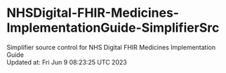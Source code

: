 # NHSDigital-FHIR-Medicines-ImplementationGuide-SimplifierSrc  
Simplifier source control for NHS Digital FHIR Medicines Implementation Guide  
Updated at: Fri Jun  9 08:23:25 UTC 2023
